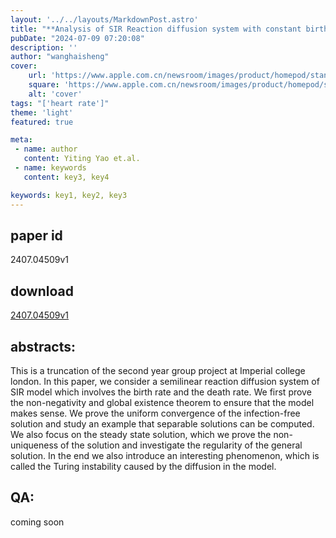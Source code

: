 ```yaml
---
layout: '../../layouts/MarkdownPost.astro'
title: "**Analysis of SIR Reaction diffusion system with constant birth and death rate**"
pubDate: "2024-07-09 07:20:08"
description: ''
author: "wanghaisheng"
cover:
    url: 'https://www.apple.com.cn/newsroom/images/product/homepod/standard/Apple-HomePod-hero-230118_big.jpg.large_2x.jpg'
    square: 'https://www.apple.com.cn/newsroom/images/product/homepod/standard/Apple-HomePod-hero-230118_big.jpg.large_2x.jpg'
    alt: 'cover'
tags: "['heart rate']" 
theme: 'light'
featured: true

meta:
 - name: author
   content: Yiting Yao et.al.
 - name: keywords
   content: key3, key4

keywords: key1, key2, key3
---
```


## paper id
2407.04509v1
## download
[2407.04509v1](http://arxiv.org/abs/2407.04509v1)
## abstracts:
This is a truncation of the second year group project at Imperial college london. In this paper, we consider a semilinear reaction diffusion system of SIR model which involves the birth rate and the death rate. We first prove the non-negativity and global existence theorem to ensure that the model makes sense. We prove the uniform convergence of the infection-free solution and study an example that separable solutions can be computed. We also focus on the steady state solution, which we prove the non-uniqueness of the solution and investigate the regularity of the general solution. In the end we also introduce an interesting phenomenon, which is called the Turing instability caused by the diffusion in the model.
## QA:
coming soon
